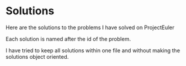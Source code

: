 # Solutions

Here are the solutions to the problems I have solved on ProjectEuler

Each solution is named after the id of the problem.

I have tried to keep all solutions within one file and without making the solutions object oriented.